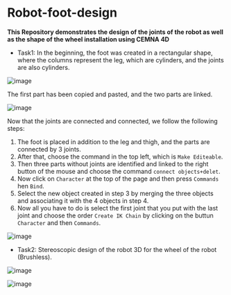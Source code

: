 # Robot-foot-design
**This Repository demonstrates the design of the joints of the robot as well as the shape of the wheel installation using CEMNA 4D**

* Task1:
In the beginning, the foot was created in a rectangular shape, where the columns represent the leg, which are cylinders, and the joints are also cylinders.

![image](https://user-images.githubusercontent.com/108824980/184327366-7fb0773e-b903-4890-84bc-6e101d91e716.png)

The first part has been copied and pasted, and the two parts are linked.

![image](https://user-images.githubusercontent.com/108824980/184328217-479b42f4-3727-4b52-a160-377b4e05ab51.png)

Now that the joints are connected and connected, we follow the following steps:
1. The foot is placed in addition to the leg and thigh, and the parts are connected by 3 joints.
2. After that, choose the command in the top left, which is `Make Editeable`.
3. Then three parts without joints are identified and linked to the right button of the mouse and choose the command `connect objects+delet`.
4. Now click on `Character` at the top of the page and then press `Commands` hen `Bind`.
5.  Select the new object created in step 3 by merging the three objects and associating it with the 4 objects in step 4.
6.  Now all you have to do is select the first joint that you put with the last joint and choose the order `Create IK Chain` by clicking on the buttun `Character` and then `Commands`.

![image](https://user-images.githubusercontent.com/108824980/184332209-1e3c62ed-8029-432a-b992-4eaf21ef5ac5.png)


* Task2:
Stereoscopic design of the robot 3D for the wheel of the robot (Brushless).

![image](https://user-images.githubusercontent.com/108824980/184332925-f3fc87ce-dc3d-4b34-8593-c803dca315fc.png)


![image](https://user-images.githubusercontent.com/108824980/184333005-1677d995-e808-4d21-8ebb-02153525921d.png)
